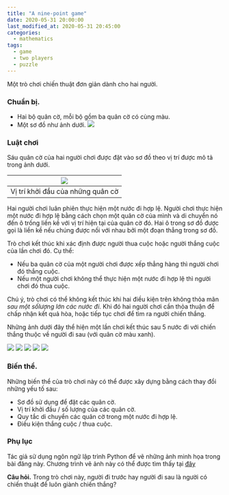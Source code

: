 ```yaml
---
title: "A nine-point game"
date: 2020-05-31 20:00:00
last_modified_at: 2020-05-31 20:45:00
categories:
  - mathematics
tags:
  - game
  - two players
  - puzzle
---
```


Một trò chơi chiến thuật đơn giản dành cho hai người.

### Chuẩn bị.
- Hai bộ quân cờ, mỗi bộ gồm ba quân cờ có cùng màu.
- Một sơ đồ như ảnh dưới.
![](/assets/ninePointsGame/ninePointsGame_move_0.png)

### Luật chơi
Sáu quân cờ của hai người chơi được đặt vào sơ đồ theo vị trí được mô tả trong ảnh dưới.

| ![](/assets/ninePointsGame/ninePointsGame_move_1.png) |
|:-----------------------------------------------------:|
|           Vị trí khởi đầu của những quân cờ           |

Hai người chơi luân phiên thực hiện một nước đi hợp lệ. Người chơi thực hiện một nước đi hợp lệ bằng cách chọn một quân cờ của mình và di chuyển nó đến ô trống liền kề với vị trí hiện tại của quân cờ đó. Hai ô trong sơ đồ được gọi là liền kề nếu chúng được nối với nhau bởi một đoạn thẳng trong sơ đồ.

Trò chơi kết thúc khi xác định được người thua cuộc hoặc người thắng cuộc của lần chơi đó. Cụ thể:
- Nếu ba quân cờ của một người chơi được xếp thẳng hàng thì người chơi đó thắng cuộc.
- Nếu một người chơi không thể thực hiện một nước đi hợp lệ thì người chơi đó thua cuộc.

Chú ý, trò chơi có thể không kết thúc khi hai điều kiện trên không thỏa mãn _sau một sốlượng lớn các nước đi_. Khi đó hai người chơi cần thỏa thuận để chấp nhận kết quả hòa, hoặc tiếp tục chơi để tìm ra người chiến thắng.

Những ảnh dưới đây thể hiện một lần chơi kết thúc sau 5 nước đi với chiến thắng thuộc về người đi sau (với quân cờ màu xanh).

![](/assets/ninePointsGame/ninePointsGame_move_2.png)
![](/assets/ninePointsGame/ninePointsGame_move_3.png)
![](/assets/ninePointsGame/ninePointsGame_move_4.png)
![](/assets/ninePointsGame/ninePointsGame_move_5.png)
![](/assets/ninePointsGame/ninePointsGame_move_6.png)

### Biến thể.
Những biến thể của trò chơi này có thể được xây dựng bằng cách thay đổi những yếu tố sau:
- Sơ đồ sử dụng để đặt các quân cờ.
- Vị trí khởi đầu / số lượng của các quân cờ.
- Quy tắc di chuyển các quân cờ trong một nước đi hợp lệ.
- Điều kiện thắng cuộc / thua cuộc.

### Phụ lục
Tác giả sử dụng ngôn ngữ lập trình Python để vẽ những ảnh minh họa trong bài đăng này. Chương trình vẽ ảnh này có thể được tìm thấy tại [đây](/assets/ninePointsGame/aNinePointGame.py)

**Câu hỏi.** Trong trò chơi này, người đi trước hay người đi sau là người có chiến thuật để luôn giành chiến thắng?
